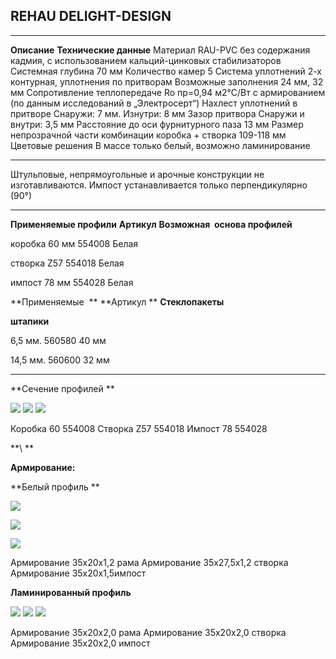 ## REHAU DELIGHT-DESIGN

* * *

  **Описание**                                             **Технические данные**
  Материал                                                 RAU-PVC без содержания кадмия, с использованием кальций-цинковых стабилизаторов
  Системная глубина                                        70 мм
  Количество камер                                         5
  Система уплотнений                                       2-х контурная, уплотнения по притворам
  Возможные заполнения                                     24 мм, 32 мм
  Сопротивление теплопередаче                              Ro пр=0,94 м2°С/Вт с армированием (по данным исследований в „Электросерт“)
  Нахлест уплотнений в притворе                            Снаружи: 7 мм. Изнутри: 8 мм
  Зазор притвора                                           Снаружи и внутри: 3,5 мм
  Расстояние до оси фурнитурного паза                      13 мм
  Размер непрозрачной части комбинации коробка + створка   109-118 мм
  Цветовые решения                                         В массе только белый, возможно ламинирование

* * *

Штульповые, непрямоугольные и арочные конструкции не изготавливаются.
Импост устанавливается только перпендикулярно (90°)

* * *

  **Применяемые профили**   **Артикул**    **Возможная  основа профилей**

  коробка 60 мм             554008         Белая

  створка Z57               554018         Белая

  импост 78 мм              554028         Белая

  **Применяемые  **         **Артикул **   **Стеклопакеты**

  **штапики**                              

  6,5 мм.                   560580         40 мм

  14,5 мм.                  560600         32 мм

* * *

**Сечение профилей **

![](/Delight-Design/media/image1.png)
![](./Delight-Design/media/image2.png)
![](./Delight-Design/media/image3.png)

Коробка 60 554008 Створка Z57 554018 Импост 78 554028

**\\
**

**Армирование:**

**Белый профиль **

![](./Delight-Design/media/image4.png)

![](./Delight-Design/media/image5.png)

![](./Delight-Design/media/image6.png)

Армирование 35х20х1,2 рама Армирование 35х27,5х1,2 створка Армирование
35x20x1,5импост

**Ламинированный профиль**

![](./Delight-Design/media/image4.png)
![](./Delight-Design/media/image5.png)
![](./Delight-Design/media/image6.png)

Армирование 35х20х2,0 рама Армирование 35х20х2,0 створка Армирование
35x20x2,0 импост
